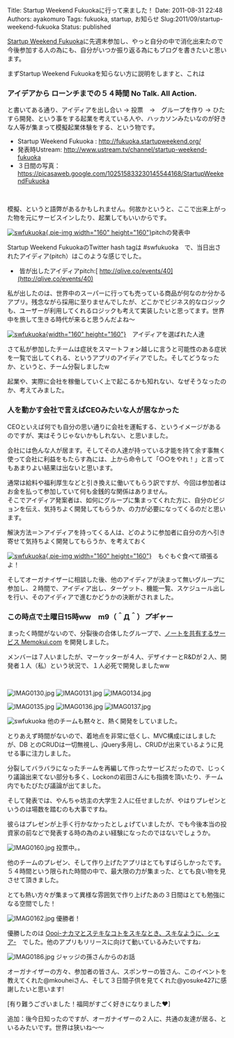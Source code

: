 Title: Startup Weekend Fukuokaに行って来ました！
Date: 2011-08-31 22:48
Authors: ayakomuro
Tags:  fukuoka, startup, お知らせ
Slug:2011/09/startup-weekend-fukuoka
Status: published

[Startup Weekend Fukuoka](http://old-blog.popowa.com/fukuoka.startupweekend.org)に先週末参加し、やっと自分の中で消化出来たので今後参加する人の為にも、自分がいつか振り返る為にもブログを書きたいと思います。  

まずStartup Weekend Fukuokaを知らない方に説明をしますと、これは  


### アイデアから ローンチまでの５４時間 No Talk. All Action.


と書いてある通り、アイディアを出し合い -\> 投票　-\>　グループを作り -\>
ひたすら開発、という事をする起業を考えている人や、ハッカソンみたいなのが好きな人等が集まって模擬起業体験をする、という物です。  

-   Startup Weekend Fukuoka : <http://fukuoka.startupweekend.org/>
-   発表時Ustream: <http://www.ustream.tv/channel/startup-weekend-fukuoka>
-   ３日間の写真：<https://picasaweb.google.com/102515833230145544168/StartupWeekendFukuoka>


   

模擬、というと語弊があるかもしれません。何故かというと、ここで出来上がった物を元にサービスインしたり、起業してもいいからです。  

[![swfukuoka](http://lh3.ggpht.com/-Z1TvWCEgRJA/TlpbH4KBJJI/AAAAAAAAMu4/97Qoum1hu7Y/s160-c/IMAG0116.jpg){.pie-img
width="160"
height="160"}](https://picasaweb.google.com/102515833230145544168/StartupWeekendFukuoka#5645925273753953426 "swfukuoka")pitchの発表中  

Startup Weekend FukuokaのTwitter hash tagは
\#swfukuoka　で、当日出されたアイディア(pitch）はこのような感じでした。  

-    皆が出したアイディアpitch:[ http://qlive.co/events/40](http://qlive.co/events/40)


私が出したのは、世界中のスーパーに行っても売っている商品が何なのか分かるアプリ。残念ながら採用に至りませんでしたが、どこかでビジネス的なロジックも、ユーザーが利用してくれるロジックも考えて実装したいと思ってます。世界中を旅して生きる時代が来ると思うんだよね〜  

[![swfukuoka](http://lh5.ggpht.com/-oIhgwxGq9Yo/TlpaCXL9mqI/AAAAAAAAMuU/C1T0syRLhSQ/s160-c/IMAG0124.jpg){width="160"
height="160"}](https://picasaweb.google.com/102515833230145544168/StartupWeekendFukuoka#5645924079492766370 "swfukuoka")　アイディアを選ばれた人達  

さて私が参加したチームは症状をスマートフォン越しに言うと可能性のある症状を一覧で出してくれる、というアプリのアイディアでした。そしてどうなったか、というと、チーム分裂しましたw  

起業や、実際に会社を稼働していく上で起こるかも知れない、なぜそうなったのか、考えてみました。  


### 人を動かす会社で言えばCEOみたいな人が居なかった


CEOといえば何でも自分の思い通りに会社を運転する、というイメージがあるのですが、実はそうじゃないかもしれない、と思いました。  

会社には色んな人が居ます。そしてその人達が持っている才能を持て余す事無く使って会社に利益をもたらす為には、上から命令して「○○をやれ！」と言ってもあまりよい結果は出ないと思います。  

通常は給料や福利厚生などと引き換えに働いてもらう訳ですが、今回は参加者はお金を払って参加していて何も金銭的な関係はありません。  
そこでアイディア発案者は、如何にグループに集まってくれた方に、自分のビジョンを伝え、気持ちよく開発してもらうか、の力が必要になってくるのだと思います。  

解決方法＝＞アイディアを持ってくる人は、どのように参加者に自分の方へ引き寄せて気持ちよく開発してもらうか、を考えておく  

[![swfukuoka](http://lh4.ggpht.com/-T9dCQChCQHM/TlpZyaJQUnI/AAAAAAAAMuM/Sz2eN0_wGHk/s160-c/IMAG0126.jpg){.pie-img
width="160"
height="160"}](https://picasaweb.google.com/102515833230145544168/StartupWeekendFukuoka#5645923805408809586 "swfukuoka")　もぐもぐ食べて頑張るよ！  

そしてオーガナイザーに相談した後、他のアイディアが決まって無いグループに参加し、２時間で、アイディア出し、ターゲット、機能一覧、スケジュール出しを行い、そのアイディアで進むかどうかの決断がされました。  


### この時点で土曜日15時ww　m9（＾Д＾）*プギャー*


まったく時間がないので、分裂後の合体したグループで、[ノートを共有するサービス
Memokui.com](http://memokui.popowa.com/) を開発しました。  

メンバーは７人いましたが、マーケッターが４人、デザイナーとR&Dが２人、開発者１人（私）という状況で、１人必死で開発しましたww  

   







![IMAG0130.jpg](http://lh5.ggpht.com/-kqn6hfqcEJw/TlmW8F8PjZI/AAAAAAAAMvg/T8Eqv9a9pWY/s160-c/IMAG0130.jpg)
![IMAG0131.jpg](http://lh6.ggpht.com/-NiegUn1oqEw/TlmW1iqiyhI/AAAAAAAAMvg/7_t591Hq_TY/s160-c/IMAG0131.jpg)
![IMAG0134.jpg](http://lh3.ggpht.com/-xBGiLarT3dQ/TlmWjGuxxzI/AAAAAAAAMvg/bLySi2dnZyE/s160-c/IMAG0134.jpg)  

![IMAG0135.jpg](http://lh4.ggpht.com/-dCXjm4DhD8Y/TlmXbUUpBvI/AAAAAAAAMvg/1TldeKQjTeo/s160-c/IMAG0135.jpg)
![IMAG0136.jpg](http://lh4.ggpht.com/-PIq8BBDDJRo/TlmXVMUGKQI/AAAAAAAAMvg/PfvQU68WASk/s160-c/IMAG0136.jpg)
![IMAG0137.jpg](http://lh5.ggpht.com/-d02_n9UVlwM/TlmWQq1p2GI/AAAAAAAAMvg/taqlsg6A4DM/s160-c/IMAG0137.jpg)

![swfukuoka](http://lh3.ggpht.com/-jxxPhujShs4/TlmSzCRVM3I/AAAAAAAAMr8/t7cm7NBQJbM/s160-c/IMAG0138.jpg)
他のチームも黙々と、熱く開発をしていました。

とりあえず時間がないので、着地点を非常に低くし、MVC構成にはしましたが、DB
とのCRUDは一切無視し、jQuery多用し、CRUDが出来ているように見せる事に注力しました。  

分裂してバラバラになったチームを再編して作ったサービスだったので、じっくり議論出来てない部分も多く、Lockonの岩田さんにも指摘を頂いたり、チーム内でもたびたび議論が出てました。  

そして発表では、やんちゃ坊主の大学生２人に任せましたが、やはりプレゼンというのは場数を踏むのも大事ですね。  

彼らはプレゼンが上手く行かなかったとしょげていましたが、でも今後本当の投資家の前などで発表する時の為のよい経験になったのではないでしょうか。  

![IMAG0160.jpg](http://lh6.ggpht.com/-W4szfAUREhE/Tlpc9f_SP8I/AAAAAAAAMyo/IjxrZnroxFA/s160-c/IMAG0160.jpg)
投票中。。  

他のチームのプレゼン、そして作り上げたアプリはとてもすばらしかったです。５４時間という限られた時間の中で、最大限の力が集まった、とても良い物を見させて頂きました。  

とても熱い方々が集まって異様な雰囲気で作り上げたあの３日間はとても勉強になる空間でした！  

![IMAG0162.jpg](http://lh5.ggpht.com/-XmeQ-O5POAg/Tlpc3DT6AKI/AAAAAAAAMyo/qKc7ZzhUa3I/s160-c/IMAG0162.jpg)
優勝者！  

優勝したのは [Oooi-ナカマとステキなコトをスキなとき、スキなように、シェア-](http://www.facebook.com/pages/Oooi-%E3%83%8A%E3%82%AB%E3%83%9E%E3%81%A8%E3%82%B9%E3%83%86%E3%82%AD%E3%81%AA%E3%82%B3%E3%83%88%E3%82%92%E3%82%B9%E3%82%AD%E3%81%AA%E3%81%A8%E3%81%8D%E3%82%B9%E3%82%AD%E3%81%AA%E3%82%88%E3%81%86%E3%81%AB%E3%82%B7%E3%82%A7%E3%82%A2-/105490349556397)　でした。他のアプリもリリースに向けて動いているみたいですね♩  

![IMAG0186.jpg](http://lh5.ggpht.com/-ovswEcT1snM/TlpbL74HhlI/AAAAAAAAMvg/KeHYQdYIrhE/s160-c/IMAG0186.jpg)
ジャッジの孫さんからのお話  

オーガナイザーの方々、参加者の皆さん、スポンサーの皆さん、このイベントを教えてくれた@mkouheiさん、そして３日間子供を見てくれた@yosuke427に感謝したいと思います!  

[有り難うございました！福岡がすごく好きになりました♥]  

追加：後今日知ったのですが、オーガナイザーの２人に、共通の友達が居る、といるみたいです。世界は狭いね〜〜

